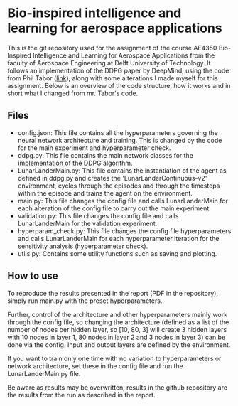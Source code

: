 # Bio-inspired intelligence and learning for aerospace applications

This is the git repository used for the assignment of the course AE4350 Bio-Inspired Intelligence and Learning for Aerospace Applications from the faculty of Aerospace Engineering at Delft University of Technology.
It follows an implementation of the DDPG paper by DeepMind, using the code from Phil Tabor ([link](https://github.com/philtabor/Youtube-Code-Repository/tree/master/ReinforcementLearning/PolicyGradient/DDPG/pytorch/lunar-lander)), along with some alterations I made myself for this assignment.
Below is an overview of the code structure, how it works and in short what I changed from mr. Tabor's code.

## Files
* config.json: This file contains all the hyperparameters governing the neural network architecture and training. This is changed by the code for the main experiment and hyperparameter check.
* ddpg.py: This file contains the main network classes for the implementation of the DDPG algorithm.
* LunarLanderMain.py: This file contains the instantiation of the agent as defined in ddpg.py and creates the 'LunarLanderContinuous-v2' environment, cycles through the episodes and through the timesteps within the episode and trains the agent on the environment.
* main.py: This file changes the config file and calls LunarLanderMain for each alteration of the config file to carry out the main experiment.
* validation.py: This file changes the config file and calls LunarLanderMain for the validation experiment.
* hyperparam_check.py: This file changes the config file hyperparameters and calls LunarLanderMain for each hyperparameter iteration for the sensitivity analysis (hyperparameter check).
* utils.py: Contains some utility functions such as saving and plotting.

## How to use
To reproduce the results presented in the report (PDF in the repository), simply run main.py with the preset hyperparameters. 

Further, control of the architecture and other hyperparameters mainly work through the config file, so changing the architecture (defined as a list of the number of nodes per hidden layer,
so [10, 80, 3] will create 3 hidden layers with 10 nodes in layer 1, 80 nodes in layer 2 and 3 nodes in layer 3) can be done via the config. Input and output layers are defined by the environment.

If you want to train only one time with no variation to hyperparameters or network architecture, set these in the config file and run the LunarLanderMain.py file.

Be aware as results may be overwritten, results in the github repository are the results from the run as described in the report.
